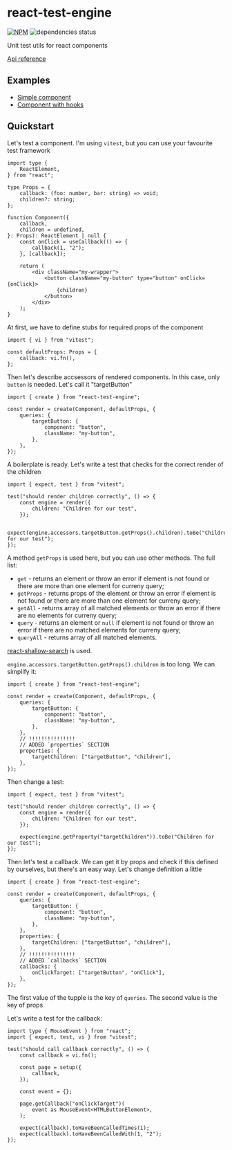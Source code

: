 # react-test-engine

[![NPM](https://img.shields.io/npm/v/react-test-engine.svg)](https://www.npmjs.com/package/react-test-engine)
![dependencies status](https://img.shields.io/librariesio/release/npm/react-test-engine)

Unit test utils for react components

[Api reference](https://vtaits.github.io/react-test-engine/)

## Examples

- [Simple component](https://github.com/vtaits/react-test-engine/blob/main/packages/react-test-engine/src/tests/render.test.tsx)
- [Component with hooks](https://github.com/vtaits/react-test-engine/blob/main/packages/react-test-engine/src/tests/hooks.test.tsx)

## Quickstart

Let's test a component. I'm using `vitest`, but you can use your favourite test framework

```tsx
import type {
	ReactElement,
} from "react";

type Props = {
	callback: (foo: number, bar: string) => void;
	children?: string;
};

function Component({
	callback,
	children = undefined,
}: Props): ReactElement | null {
	const onClick = useCallback(() => {
		callback(1, "2");
	}, [callback]);

	return (
		<div className="my-wrapper">
			<button className="my-button" type="button" onClick={onClick}>
				{children}
			</button>
		</div>
	);
}
```

At first, we have to define stubs for required props of the component

```tsx
import { vi } from "vitest";

const defaultProps: Props = {
	callback: vi.fn(),
};
```

Then let's describe accsessors of rendered components. In this case, only `button` is needed. Let's call it "targetButton"

```tsx
import { create } from "react-test-engine";

const render = create(Component, defaultProps, {
	queries: {
		targetButton: {
			component: "button",
			className: "my-button",
		},
	},
});
```

A boilerplate is ready. Let's write a test that checks for the correct render of the children

```tsx
import { expect, test } from "vitest";

test("should render children correctly", () => {
	const engine = render({
		children: "Children for our test",
	});

	expect(engine.accessors.targetButton.getProps().children).toBe("Children for our test");
});
```

A method `getProps` is used here, but you can use other methods. The full list:

- `get` - returns an element or throw an error if element is not found or there are more than one element for curreny query;
- `getProps` - returns props of the element or throw an error if element is not found or there are more than one element for curreny query;
- `getAll` - returns array of all matched elements or throw an error if there are no elements for curreny query;
- `query` - returns an element or `null` if element is not found or throw an error if there are no matched elements for curreny query;
- `queryAll` - returns array of all matched elements.

[react-shallow-search](https://github.com/vtaits/react-shallow-search) is used.

`engine.accessors.targetButton.getProps().children` is too long. We can simplify it:

```tsx
import { create } from "react-test-engine";

const render = create(Component, defaultProps, {
	queries: {
		targetButton: {
			component: "button",
			className: "my-button",
		},
	},
	// !!!!!!!!!!!!!!!
	// ADDED `properties` SECTION
	properties: {
		targetChildren: ["targetButton", "children"],
	},
});
```

Then change a test:

```tsx
import { expect, test } from "vitest";

test("should render children correctly", () => {
	const engine = render({
		children: "Children for our test",
	});

	expect(engine.getProperty("targetChildren")).toBe("Children for our test");
});
```

Then let's test a callback. We can get it by props and check if this defined by ourselves, but there's an easy way. Let's change definition a little

```tsx
import { create } from "react-test-engine";

const render = create(Component, defaultProps, {
	queries: {
		targetButton: {
			component: "button",
			className: "my-button",
		},
	},
	properties: {
		targetChildren: ["targetButton", "children"],
	},
	// !!!!!!!!!!!!!!!
	// ADDED `callbacks` SECTION
	callbacks: {
		onClickTarget: ["targetButton", "onClick"],
	},
});
```

The first value of the tupple is the key of `queries`. The second value is the key of props

Let's write a test for the callback:

```tsx
import type { MouseEvent } from "react";
import { expect, test, vi } from "vitest";

test("should call callback correctly", () => {
	const callback = vi.fn();

	const page = setup({
		callback,
	});

	const event = {};

	page.getCallback("onClickTarget")(
		event as MouseEvent<HTMLButtonElement>,
	);

	expect(callback).toHaveBeenCalledTimes(1);
	expect(callback).toHaveBeenCalledWith(1, "2");
});
```
